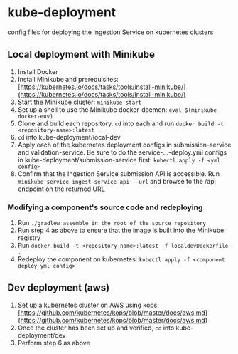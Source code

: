 # kube-deployment

config files for deploying the Ingestion Service on kubernetes clusters

## Local deployment with Minikube
1. Install Docker
2. Install Minikube and prerequisites: [https://kubernetes.io/docs/tasks/tools/install-minikube/](https://kubernetes.io/docs/tasks/tools/install-minikube/)
3. Start the Minikube cluster: `minikube start`
4. Set up a shell to use the Minikube docker-daemon: `eval $(minikube docker-env)`
5. Clone and build each repository. `cd` into each and run `docker build -t <repository-name>:latest .`
6. `cd` into kube-deployment/local-dev
6. Apply each of the kubernetes deployment configs in submission-service and validation-service. Be sure to do the service-...-deploy.yml configs in kube-deployment/submission-service first: `kubectl apply -f <yml config>`
7. Confirm that the Ingestion Service submission API is accessible. Run `minikube service ingest-service-api --url` and browse to the /api endpoint on the returned URL

### Modifying a component's source code and redeploying
1. Run `./gradlew assemble in the root of the source repository`
2. Run step 4 as above to ensure that the image is built into the Minikube registry
3. Run `docker build -t <repository-name>:latest -f localdevDockerfile .`
4. Redeploy the component on kubernetes: `kubectl apply -f <component deploy yml config>`

## Dev deployment (aws)
1. Set up a kubernetes cluster on AWS using kops: [https://github.com/kubernetes/kops/blob/master/docs/aws.md](https://github.com/kubernetes/kops/blob/master/docs/aws.md)
2. Once the cluster has been set up and verified, `cd` into kube-deployment/dev
3. Perform step 6 as above
